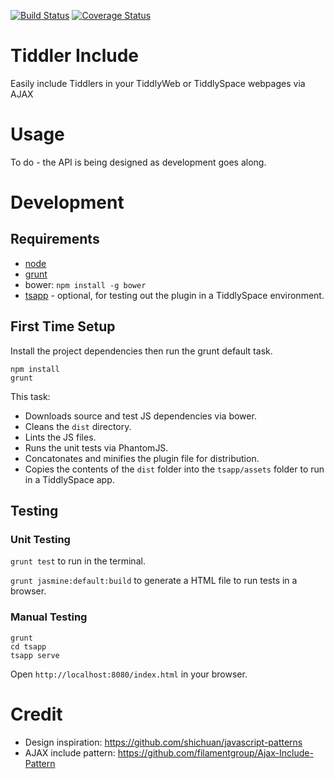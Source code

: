 [![Build Status](https://travis-ci.org/pads/tiddler-include.png)](https://travis-ci.org/pads/tiddler-include)
[![Coverage Status](https://coveralls.io/repos/pads/tiddler-include/badge.png)](https://coveralls.io/r/pads/tiddler-include)

# Tiddler Include

Easily include Tiddlers in your TiddlyWeb or TiddlySpace webpages via AJAX

# Usage

To do - the API is being designed as development goes along.

# Development

## Requirements

* [node](http://nodejs.org/)
* [grunt](http://gruntjs.com/)
* bower: `npm install -g bower`
* [tsapp](http://tsapp.tiddlyspace.com/) - optional, for testing out the plugin in a TiddlySpace environment.

## First Time Setup

Install the project dependencies then run the grunt default task.

```
npm install
grunt
```

This task:

* Downloads source and test JS dependencies via bower.
* Cleans the `dist` directory.
* Lints the JS files.
* Runs the unit tests via PhantomJS.
* Concatonates and minifies the plugin file for distribution.
* Copies the contents of the `dist` folder into the `tsapp/assets` folder to run in a TiddlySpace app.

## Testing

### Unit Testing

`grunt test` to run in the terminal.

`grunt jasmine:default:build` to generate a HTML file to run tests in a browser.

### Manual Testing

```
grunt
cd tsapp
tsapp serve
```

Open `http://localhost:8080/index.html` in your browser.

# Credit

* Design inspiration: https://github.com/shichuan/javascript-patterns
* AJAX include pattern: https://github.com/filamentgroup/Ajax-Include-Pattern